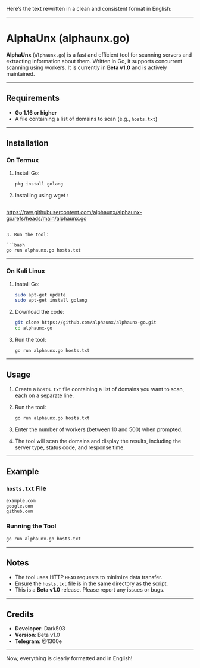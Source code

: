 Here’s the text rewritten in a clean and consistent format in English:

---

# AlphaUnx (alphaunx.go)

**AlphaUnx** (`alphaunx.go`) is a fast and efficient tool for scanning servers and extracting information about them. Written in Go, it supports concurrent scanning using workers. It is currently in **Beta v1.0** and is actively maintained.

---

## Requirements

- **Go 1.16 or higher**
- A file containing a list of domains to scan (e.g., `hosts.txt`)

---

## Installation

### On Termux

1. Install Go:

   ```bash
   pkg install golang
   ```

2. Installing using wget :

   ```bash
https://raw.githubusercontent.com/alphaunx/alphaunx-go/refs/heads/main/alphaunx.go
   ```

3. Run the tool:

   ```bash
   go run alphaunx.go hosts.txt
   ```

---

### On Kali Linux

1. Install Go:

   ```bash
   sudo apt-get update
   sudo apt-get install golang
   ```

2. Download the code:

   ```bash
   git clone https://github.com/alphaunx/alphaunx-go.git
   cd alphaunx-go
   ```

3. Run the tool:

   ```bash
   go run alphaunx.go hosts.txt
   ```

---

## Usage

1. Create a `hosts.txt` file containing a list of domains you want to scan, each on a separate line.

2. Run the tool:

   ```bash
   go run alphaunx.go hosts.txt
   ```

3. Enter the number of workers (between 10 and 500) when prompted.

4. The tool will scan the domains and display the results, including the server type, status code, and response time.

---

## Example

### `hosts.txt` File

```
example.com
google.com
github.com
```

### Running the Tool

```bash
go run alphaunx.go hosts.txt
```

---

## Notes

- The tool uses HTTP `HEAD` requests to minimize data transfer.
- Ensure the `hosts.txt` file is in the same directory as the script.
- This is a **Beta v1.0** release. Please report any issues or bugs.

---

## Credits

- **Developer**: Dark503
- **Version**: Beta v1.0
- **Telegram**: @1300e

---

Now, everything is clearly formatted and in English!
